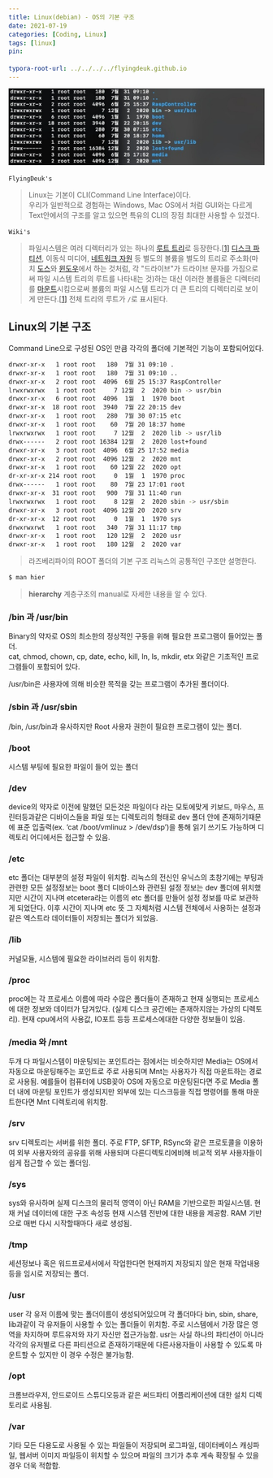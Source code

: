 ```yaml
---
title: Linux(debian) - OS의 기본 구조
date: 2021-07-19
categories: [Coding, Linux]
tags: [linux]
pin:

typora-root-url: ../../../../flyingdeuk.github.io
---
```



![com](/img/coding/linux/tree.jpg)

`FlyingDeuk's`

>Linux는 기본이 CLI(Command Line Interface)이다. <br>우리가 일반적으로 경험하는 Windows, Mac OS에서 처럼 GUI와는 다르게 Text안에서의 구조를 알고 있으면 특유의 CLI의 장점 최대한 사용할 수 있겠다.

`Wiki's`

>파일시스템은 여러 디렉터리가 있는 하나의 [루트 트리](https://ko.wikipedia.org/wiki/나무_그래프)로 등장한다.[[1\]](https://ko.wikipedia.org/wiki/유닉스_파일시스템#cite_note-Ritchie-1) [디스크 파티션](https://ko.wikipedia.org/wiki/디스크_파티션), 이동식 미디어, [네트워크 자원](https://ko.wikipedia.org/wiki/공유_자원) 등 별도의 볼륨을 별도의 트리로 주소화(마치 [도스](https://ko.wikipedia.org/wiki/도스)와 [윈도우](https://ko.wikipedia.org/wiki/마이크로소프트_윈도우)에서 하는 것처럼, 각 "드라이브"가 드라이브 문자를 가짐으로써 파일 시스템 트리의 루트를 나타내는 것)하는 대신 이러한 볼륨들은 디렉터리를 [마운트](https://ko.wikipedia.org/wiki/Mount_(유닉스))시킴으로써 볼륨의 파일 시스템 트리가 더 큰 트리의 디렉터리로 보이게 만든다.[[1\]](https://ko.wikipedia.org/wiki/유닉스_파일시스템#cite_note-Ritchie-1) 전체 트리의 루트가 `/`로 표시된다.



## Linux의 기본 구조

Command Line으로 구성된 OS인 만큼 각각의 폴더에 기본적인 기능이 포함되어있다.

```bash
drwxr-xr-x   1 root root   180  7월 31 09:10 .
drwxr-xr-x   1 root root   180  7월 31 09:10 ..
drwxr-xr-x   2 root root  4096  6월 25 15:37 RaspController
lrwxrwxrwx   1 root root     7 12월  2  2020 bin -> usr/bin
drwxr-xr-x   6 root root  4096  1월  1  1970 boot
drwxr-xr-x  18 root root  3940  7월 22 20:15 dev
drwxr-xr-x   1 root root   280  7월 30 07:15 etc
drwxr-xr-x   1 root root    60  7월 20 18:37 home
lrwxrwxrwx   1 root root     7 12월  2  2020 lib -> usr/lib
drwx------   2 root root 16384 12월  2  2020 lost+found
drwxr-xr-x   3 root root  4096  6월 25 17:52 media
drwxr-xr-x   2 root root  4096 12월  2  2020 mnt
drwxr-xr-x   1 root root    60 12월 22  2020 opt
dr-xr-xr-x 214 root root     0  1월  1  1970 proc
drwx------   1 root root    80  7월 23 17:01 root
drwxr-xr-x  31 root root   900  7월 31 11:40 run
lrwxrwxrwx   1 root root     8 12월  2  2020 sbin -> usr/sbin
drwxr-xr-x   3 root root  4096 12월 20  2020 srv
dr-xr-xr-x  12 root root     0  1월  1  1970 sys
drwxrwxrwt   1 root root   340  7월 31 11:17 tmp
drwxr-xr-x   1 root root   120 12월  2  2020 usr
drwxr-xr-x   1 root root   180 12월  2  2020 var
```

> 라즈베리파이의 ROOT 폴더의 기본 구조
> 리눅스의 공통적인 구조만 설명한다.

```bash
$ man hier
```

> **hierarchy** 계층구조의 manual로 자세한 내용을 알 수 있다.

### /bin 과 /usr/bin

Binary의 약자로 OS의 최소한의 정상적인 구동을 위해 필요한 프로그램이 들어있는 폴더.<br> cat, chmod, chown, cp, date, echo, kill, ln, ls, mkdir, etx 와같은 기초적인 프로그램들이 포함되어 있다.

/usr/bin은 사용자에 의해 비슷한 목적을 갖는 프로그램이 추가된 폴더이다.

### /sbin 과 /usr/sbin

/bin, /usr/bin과 유사하지만 Root 사용자 권한이 필요한 프로그램이 있는 폴더.

### /boot

시스템 부팅에 필요한 파일이 들어 있는 폴더

### /dev

device의 약자로 이전에 말했던 모든것은 파일이다 라는 모토에맞게 키보드, 마우스, 프린터등과같은 디바이스들을 파일 또는 디렉토리의 형태로 dev 폴더 안에 존재하기때문에 표준 입출력(ex. ‘cat /boot/vmlinuz > /dev/dsp’)을 통해 읽기 쓰기도 가능하며 디렉토리 어디에서든 접근할 수 있음.



### /etc

etc 폴더는 대부분의 설정 파일이 위치함. 리눅스의 전신인 유닉스의 초창기에는 부팅과 관련한 모든 설정정보는 boot 폴더 디바이스와 관련된 설정 정보는 dev 폴더에 위치했지만 시간이 지나며 etcetera라는 이름의 etc 폴더를 만들어 설정 정보를 따로 보관하게 되었단다. 이후 시간이 지나며 etc 뜻 그 자체처럼 시스템 전체에서 사용하는 설정과 같은 엑스트라 데이터들이 저장되는 폴더가 되었음.



### /lib

커널모듈, 시스템에 필요한 라이브러리 등이 위치함.



### /proc

proc에는 각 프로세스 이름에 따라 수많은 폴더들이 존재하고 현재 실행되는 프로세스에 대한 정보와 데이터가 담겨있다. (실제 디스크 공간에는 존재하지않는 가상의 디렉토리). 현재 cpu에서의 사용값, IO포트 등등 프로세스에대한 다양한 정보들이 있음.

### /media 와 /mnt

두개 다 파일시스템이 마운팅되는 포인트라는 점에서는 비슷하지만 Media는 OS에서 자동으로 마운팅해주는 포인트로 주로 사용되며 Mnt는 사용자가 직접 마운트하는 경로로 사용됨. 예를들어 컴퓨터에 USB꽂아 OS에 자동으로 마운팅된다면 주로 Media 폴더 내에 마운팅 포인트가 생성되지만 외부에 있는 디스크등을 직접 명령어를 통해 마운트한다면 Mnt 디렉토리에 위치함.



### /srv

srv 디렉토리는 서버를 위한 폴더. 주로 FTP, SFTP, RSync와 같은 프로토콜을 이용하여 외부 사용자와의 공유를 위해 사용되며 다른디렉토리에비해 비교적 외부 사용자들이 쉽게 접근할 수 있는 폴더임.

### /sys

sys와 유사하며 실제 디스크의 물리적 영역이 아닌 RAM을 기반으로한 파일시스템. 현재 커널 데이터에 대한 구조 속성등 현재 시스템 전반에 대한 내용을 제공함. RAM 기반으로 매번 다시 시작할때마다 새로 생성됨.



### /tmp

세션정보나 혹은 워드프로세서에서 작업한다면 현재까지 저장되지 않은 현재 작업내용등을 임시로 저장되는 폴더.



### /usr

user 각 유저 이름에 맞는 폴더이름이 생성되어있으며 각 폴더마다 bin, sbin, share, lib과같이 각 유저들이 사용할 수 있는 폴더들이 위치함. 주로 시스템에서 가장 많은 영역을 차지하며 루트유저와 자기 자신만 접근가능함. usr는 사실 하나의 파티션이 아니라 각각의 유저별로 다른 파티션으로 존재하기때문에 다른사용자들이 사용할 수 있도록 마운트할 수 있지만 이 경우 수정은 불가능함.

### /opt

크롬브라우저, 안드로이드 스튜디오등과 같은 써드파티 어플리케이션에 대한 설치 디렉토리로 사용됨.



### /var

기타 모든 다용도로 사용될 수 있는 파일들이 저장되며 로그파일, 데이터베이스 캐싱파일, 웹서버 이미지 파일등이 위치할 수 있으며 파일의 크기가 추후 계속 확장될 수 있을경우 더욱 적합함.
